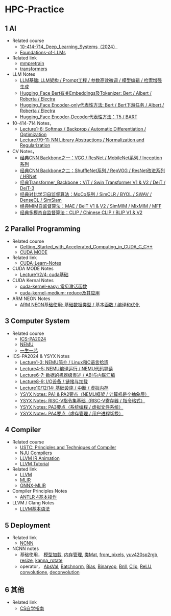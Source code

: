 # HPC-Practice

## 1 AI 

- Related course
  - [10-414-714_Deep_Learning_Systems（2024）](https://dlsyscourse.org/)
  - [Foundations-of-LLMs](https://github.com/ZJU-LLMs/Foundations-of-LLMs)
- Related link
  - [mmpretrain](https://github.com/open-mmlab/mmpretrain/tree/main)
  - [transformers](https://github.com/huggingface/transformers)
- LLM Notes
  - [LLM基础: LLM架构 / Prompt工程 / 参数高效微调 / 模型编辑 / 检索增强生成](./course/AI/notes/LLM_notes_01_LLM基础.md)
  - [Hugging_Face Bert有关Embeddings及Tokenizer: Bert / Albert / Roberta / Electra](./course/AI/notes/LLM_notes_02_Hugging_Face_Bert有关Embeddings及Tokenizer.md)
  - [Hugging_Face Encoder-only代表性方法: Bert / Bert下游任务 / Albert / Roberta / Electra](./course/AI/notes/LLM_notes_03_Hugging_Face_Bert有关模型架构.md)
  - [Hugging_Face Encoder-Decoder代表性方法：T5 / BART](./course/AI/notes/LLM_notes_04_Hugging_Face_T5_BART.md)
- 10-414-714 Notes，
  - [Lecture1-6: Softmax / Backprop / Automatic Differentiation / Optimization](./course/AI/notes/10-414-714_notes_01.md)
  - [Lecture7/9-11: NN Library Abstractions / Normalization and Regularization](./course/AI/notes/10-414-714_notes_02.md)
- CV Notes，
  - [经典CNN Backbone之一：VGG / ResNet / MobileNet系列 / Inception系列](./course/AI/notes/CV_notes_01_经典CNN_Backbone.md)
  - [经典CNN Backbone之二：ShuffleNet系列 / RepVGG / ResNet改进系列 / HRNet](./course/AI/notes/CV_notes_02_经典CNN_Backbone.md)
  - [经典Transformer_Backbone：ViT / Swin Transformer V1 & V2 / DeiT / DeiT-3](./course/AI/notes/CV_notes_03_经典Transformer_Backbone.md)
  - [经典对比学习自监督算法：MoCo系列 / SimCLR / BYOL / SWAV / DenseCL / SimSiam](./course/AI/notes/CV_notes_04_经典对比学习自监督算法.md)
  - [经典MIM自监督算法：MAE / BeiT V1 & V2 / SimMIM / MixMIM / MFF](./course/AI/notes/CV_notes_05_经典MIM自监督算法.md)
  - [经典多模态自监督算法：CLIP / Chinese CLIP / BLIP V1 & V2](./course/AI/notes/CV_notes_06_经典多模态自监督算法.md)

## 2 Parallel Programming

- Related course
  - [Getting_Started_with_Accelerated_Computing_in_CUDA_C_C++](https://learn.nvidia.com/courses/course-detail?course_id=course-v1:DLI+C-AC-01+V1/)
  - [CUDA MODE](https://github.com/gpu-mode/lectures)
- Related link
  - [CUDA-Learn-Notes](https://github.com/DefTruth/cuda-learn-notes)
- CUDA MODE Notes
  - [Lecture1/2/4: cuda基础](./course/CUDA/notes/cuda笔记01-cuda基础/01-cuda基础.md)
- CUDA Kernal Notes
  - [cuda-kernel-easy: 常见激活函数](./course/CUDA/notes/cuda源码分析01-cuda-kernel-easy/01-cuda-kernel-easy.md)
  - [cuda-kernel-medium: reduce及其应用 ](./course/CUDA/notes/cuda源码分析02-cuda-kernel-medium/02-cuda-kernel-medium.md) 
- ARM NEON Notes
  - [ARM NEON基础使用: 基础数据类型 / 基本函数 / 编译和优化](./course/ARM/notes/ARM_NEON_notes_01_NEON基本操作.md)

## 3 Computer System 
  
- Related course
  - [ICS-PA2024](http://www.why.ink:8080/ICS/2024/Main_Page)
  - [NEMU](https://ysyx.oscc.cc/docs/ics-pa/)
  - [一生一芯](https://ysyx.oscc.cc/)
- ICS-PA2024 & YSYX Notes
  - [Lecture1-3: NEMU简介 / Linux和C语言拾遗](./course/Computer_System/notes/PA_ICS2024_notes_01_NEMU简介_Linux和C语言拾遗.md)
  - [Lecture4-5: NEMU编译运行 / NEMU代码导读](./course/Computer_System/notes/PA_ICS2024_notes_02_NEMU编译运行_NEMU代码导读.md)
  - [Lecture6-7: 数据的机器级表述 / ABI与内联汇编](./course/Computer_System/notes/PA_ICS2024_notes_03_数据的机器级表述_ABI与内联汇编.md)
  - [Lecture8-9: I/O设备 / 链接与加载](./course/Computer_System/notes/PA_ICS2024_notes_04_IO设备_链接与加载.md)
  - [Lecture10/12/14: 基础设施 / 中断 / 虚拟内存](./course/Computer_System/notes/PA_ICS2024_notes_05_基础设施_中断_虚拟内存.md)
  - [YSYX Notes: PA1 & PA2要点（NEMU框架 / 计算机是个抽象层）](./course/Computer_System/notes/YSYX_notes_01_PA1&PA2要点.md)
  - [YSYX Notes: RISC-V指令集基础（RISC-V寄存器 / 指令格式）](./course/Computer_System/notes/YSYX_notes_02_RISCV指令集基础.md)
  - [YSYX Notes: PA3要点（系统编程 / 虚拟文件系统）](./course/Computer_System/notes/YSYX_notes_03_PA3要点.md)
  - [YSYX Notes: PA4要点（虚存管理 / 用户进程切换）](./course/Computer_System/notes/YSYX_notes_04_PA4要点.md)


## 4 Compiler
- Related course
  - [USTC: Principles and Techniques of Compiler](https://ustc-compiler-principles.github.io/2023/)
  - [NJU Compilers](http://docs.compilers.cpl.icu/#/)
  - [LLVM IR Animation](https://blog.piovezan.ca/compilers/llvm_ir_animation/llvm_ir.html)
  - [LLVM Tutorial](https://llvm.org/docs/tutorial/)
- Related link
  - [LLVM](https://llvm.org/)
  - [MLIR](https://mlir.llvm.org/getting_started/)
  - [ONNX-MLIR](https://github.com/onnx/onnx-mlir)
- Compiler Principles Notes
  - [ANTLR 4基本操作](./course/Compiler/notes/Compiler_notes_01_ANTLR_4基本操作.md)
- LLVM / Clang Notes
  - [LLVM基本语法](./course/Compiler/notes/LLVM_notes_01_LLVM基本语法.md)

## 5 Deployment

- Related link 
  - [NCNN](https://github.com/Tencent/ncnn)
- NCNN notes
  - 基础使用，
  [模型加载](./deployment/ncnn/notes/NCNN源码分析01-ncnn模型加载.md), 
  [内存管理](./deployment/ncnn/notes/NCNN源码分析02-CPU内存管理.md), 
  [类Mat](./deployment/ncnn/notes/NCNN源码分析03-类Mat.md), 
  [from_pixels](./deployment/ncnn/notes/NCNN源码分析04-图像处理函数之from_pixels.md), 
  [yuv420sp2rgb](./deployment/ncnn/notes/NCNN源码分析04-图像处理函数之yuv420sp2rgb.md), 
  [resize](./deployment/ncnn/notes/NCNN源码分析04-图像处理函数之resize.md), 
  [kanna_rotate](./deployment/ncnn/notes/NCNN源码分析04-图像处理函数之kanna_rotate.md)
  - operator，
  [AbsVal](./deployment/ncnn/notes/NCNN源码分析05-激活函数之absval算子.md), 
  [Batchnorm](./deployment/ncnn/notes/NCNN源码分析05-激活函数之bn算子.md), 
  [Bias](./deployment/ncnn/notes/NCNN源码分析05-激活函数之bias算子.md), 
  [Binaryop](./deployment/ncnn/notes/NCNN源码分析05-激活函数之binaryop算子.md), 
  [Bnll](./deployment/ncnn/notes/NCNN源码分析05-激活函数之bnll算子.md), 
  [Clip](./deployment/ncnn/notes/NCNN源码分析05-激活函数之clip算子.md), 
  [ReLU](./deployment/ncnn/notes/NCNN源码分析05-激活函数之relu算子.md), 
  [convolutione](./deployment/ncnn/notes/NCNN源码分析06-convolution与convolutiondepthwise基础实现.md), [deconvolution](./deployment/ncnn/notes/NCNN源码分析06-deconvolution与deconvolutiondepthwise基础实现.md)

## 6 其他
- Related link
  - [CS自学指南](https://csdiy.wiki/)





